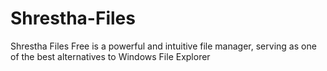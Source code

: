 # Shrestha-Files
Shrestha Files Free is a powerful and intuitive file manager, serving as one of the best alternatives to Windows File Explorer
